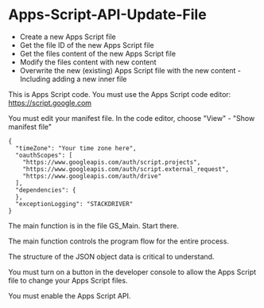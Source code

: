 # Apps-Script-API-Update-File
* Create a new Apps Script file
* Get the file ID of the new Apps Script file
* Get the files content of the new Apps Script file
* Modify the files content with new content
* Overwrite the new (existing) Apps Script file with the new content - Including adding a new inner file

This is Apps Script code.  You must use the Apps Script code editor: https://script.google.com

You must edit your manifest file.  In the code editor, choose "View" - "Show manifest file"

    {
      "timeZone": "Your time zone here",
      "oauthScopes": [
        "https://www.googleapis.com/auth/script.projects",
        "https://www.googleapis.com/auth/script.external_request",
        "https://www.googleapis.com/auth/drive"
      ],
      "dependencies": {
      },
      "exceptionLogging": "STACKDRIVER"
    }

The main function is in the file GS_Main.  Start there.

The main function controls the program flow for the entire process.

The structure of the JSON object data is critical to understand.

You must turn on a button in the developer console to allow the Apps Script file to change your Apps Script files.

You must enable the Apps Script API.

